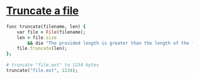 [1]: http://rosettacode.org/wiki/Truncate_a_file

# [Truncate a file][1]

```ruby
func truncate(filename, len) {
    var file = File(filename);
    len > file.size
        && die "The provided length is greater than the length of the file";
    file.truncate(len);
};
 
# truncate "file.ext" to 1234 bytes
truncate("file.ext", 1234);
```
